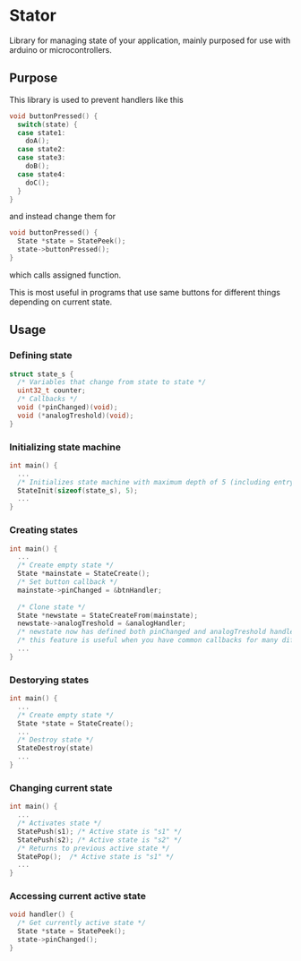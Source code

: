 # Stator

Library for managing state of your application, mainly purposed for use with arduino or microcontrollers.

## Purpose

This library is used to prevent handlers like this
``` C
void buttonPressed() {
  switch(state) {
  case state1:
    doA();
  case state2:
  case state3:
    doB();
  case state4:
    doC();
  }
}
```

and instead change them for
``` C
void buttonPressed() {
  State *state = StatePeek();
  state->buttonPressed();
}
```

which calls assigned function.

This is most useful in programs that use same buttons for different things depending on current state.

## Usage

### Defining state
``` C
struct state_s {
  /* Variables that change from state to state */
  uint32_t counter;
  /* Callbacks */
  void (*pinChanged)(void);
  void (*analogTreshold)(void);
}
```

### Initializing state machine
``` C
int main() {
  ...
  /* Initializes state machine with maximum depth of 5 (including entry state) */
  StateInit(sizeof(state_s), 5);
  ...
}
```

### Creating states
``` C
int main() {
  ...
  /* Create empty state */
  State *mainstate = StateCreate();
  /* Set button callback */
  mainstate->pinChanged = &btnHandler;
  
  /* Clone state */
  State *newstate = StateCreateFrom(mainstate);
  newstate->analogTreshold = &analogHandler;
  /* newstate now has defined both pinChanged and analogTreshold handlers */
  /* this feature is useful when you have common callbacks for many different states or create one in runtime from template */
  ...
}
```

### Destorying states
``` C
int main() {
  ...
  /* Create empty state */
  State *state = StateCreate();
  ...
  /* Destroy state */
  StateDestroy(state)
  ...
}
```

### Changing current state
``` C
int main() {
  ...
  /* Activates state */
  StatePush(s1); /* Active state is "s1" */
  StatePush(s2); /* Active state is "s2" */
  /* Returns to previous active state */
  StatePop();  /* Active state is "s1" */
  ...
}
```

### Accessing current active state
``` C
void handler() {
  /* Get currently active state */
  State *state = StatePeek();
  state->pinChanged();
}
```
